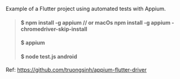 Example of a Flutter project using automated tests with Appium.

>#### $ npm install -g appium // or macOs npm install -g appium -chromedriver-skip-install
>#### $ appium
>#### $ node test.js android

Ref:
https://github.com/truongsinh/appium-flutter-driver
